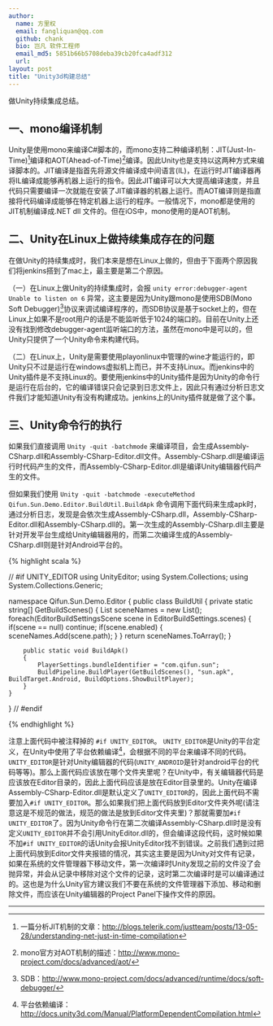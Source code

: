 ```yaml
---
author:
  name: 方里权
  email: fangliquan@qq.com
  github: chank
  bio: 岂凡 软件工程师
  email_md5: 5851b66b5708deba39cb20fca4adf312
  url: 
layout: post
title: "Unity3d构建总结"
---
```


做Unity持续集成总结。

## 一、mono编译机制

Unity是使用mono来编译C#脚本的，而mono支持二种编译机制：JIT(Just-In-Time)[^JIT]编译和AOT(Ahead-of-Time)[^AOT]编译。因此Unity也是支持以这两种方式来编译脚本的。JIT编译是指首先将源文件编译成中间语言(IL)，在运行时JIT编译器再将IL编译成能够再机器上运行的指令。因此JIT编译可以大大提高编译速度，并且代码只需要编译一次就能在安装了JIT编译器的机器上运行。而AOT编译则是指直接将代码编译成能够在特定机器上运行的程序。一般情况下，mono都是使用的JIT机制编译成.NET dll 文件的。但在iOS中，mono使用的是AOT机制。

## 二、Unity在Linux上做持续集成存在的问题

在做Unity的持续集成时，我们本来是想在Linux上做的，但由于下面两个原因我们将jenkins搭到了mac上，最主要是第二个原因。

（一）在Linux上做Unity的持续集成时，会报 `unity error:debugger-agent Unable to listen on 6` 异常，这主要是因为Unity跟mono是使用SDB(Mono Soft Debugger)[^SDB]协议来调试编译程序的，而SDB协议是基于socket上的，但在Linux上如果不是root用户的话是不能监听低于1024的端口的。目前在Unity上还没有找到修改debugger-agent监听端口的方法，虽然在mono中是可以的，但Unity只提供了一个Unity命令来构建代码。

（二）在Linux上，Unity是需要使用playonlinux中管理的wine才能运行的，即Unity只不过是运行在windows虚拟机上而已，并不支持Linux。而jenkins中的Unity插件是不支持Linux的。要使用jenkins中的Unity插件是因为Unity的命令行是运行在后台的，它的编译错误只会记录到日志文件上，因此只有通过分析日志文件我们才能知道Unity有没有构建成功。jenkins上的Unity插件就是做了这个事。

## 三、Unity命令行的执行

如果我们直接调用 `Unity -quit -batchmode` 来编译项目，会生成Assembly-CSharp.dll和Assembly-CSharp-Editor.dll文件。Assembly-CSharp.dll是编译运行时代码产生的文件，而Assembly-CSharp-Editor.dll是编译Unity编辑器代码产生的文件。

但如果我们使用 `Unity -quit -batchmode -executeMethod Qifun.Sun.Demo.Editor.BuildUtil.BuildApk` 命令调用下面代码来生成apk时，通过分析日志，发现是会依次生成Assembly-CSharp.dll，Assembly-CSharp-Editor.dll和Assembly-CSharp.dll的。第一次生成的Assembly-CSharp.dll主要是针对开发平台生成给Unity编辑器用的，而第二次编译生成的Assembly-CSharp.dll则是针对Android平台的。

{% highlight scala %}

// #if UNITY_EDITOR
using UnityEditor;
using System.Collections;
using System.Collections.Generic;

namespace Qifun.Sun.Demo.Editor
{
    public class BuildUtil 
    {
        private static string[] GetBuildScenes()
        {
            List<string> sceneNames = new List<string>();
            foreach(EditorBuildSettingsScene scene in EditorBuildSettings.scenes)
            {
                if(scene == null)
                    continue;
                if(scene.enabled)
                {
                    sceneNames.Add(scene.path);
                }
            }
            return sceneNames.ToArray();
        }

        public static void BuildApk()
        {
            PlayerSettings.bundleIdentifier = "com.qifun.sun";
            BuildPipeline.BuildPlayer(GetBuildScenes(), "sun.apk", BuildTarget.Android, BuildOptions.ShowBuiltPlayer);
        }
    }
}
// #endif

{% endhighlight %}

注意上面代码中被注释掉的 `#if UNITY_EDITOR`。 `UNITY_EDITOR`是Unity的平台定义，在Unity中使用了平台依赖编译[^PDC]，会根据不同的平台来编译不同的代码。`UNITY_EDITOR`是针对Unity编辑器的代码(`UNITY_ANDROID`是针对android平台的代码等等)。那么上面代码应该放在哪个文件夹里呢？在Unity中，有关编辑器代码是应该放在Editor目录的，因此上面代码应该是放在Editor目录里的。Unity在编译Assembly-CSharp-Editor.dll是默认定义了`UNITY_EDITOR`的，因此上面代码不需要加入`#if UNITY_EDITOR`。那么如果我们把上面代码放到Editor文件夹外呢(请注意这是不规范的做法，规范的做法是放到Editor文件夹里)？那就需要加`#if UNITY_EDITOR`了。因为Unity命令行在第二次编译Assembly-CSharp.dll时是没有定义`UNITY_EDITOR`并不会引用UnityEditor.dll的，但会编译这段代码，这时候如果不加`#if UNITY_EDITOR`的话Unity会报UnityEditor找不到错误。之前我们遇到过把上面代码放到Editor文件夹报错的情况，其实这主要是因为Unity对文件有记录，如果在系统的文件管理器下移动文件，第一次编译时Unity发现之前的文件没了会抛异常，并会从记录中移除对这个文件的记录，这时第二次编译时是可以编译通过的。这也是为什么Unity官方建议我们不要在系统的文件管理器下添加、移动和删除文件，而应该在Unity编辑器的Project Panel下操作文件的原因。

---

[^AOT]: mono官方对AOT机制的描述：<a href="http://www.mono-project.com/docs/advanced/aot/">http://www.mono-project.com/docs/advanced/aot/<a>

[^JIT]: 一篇分析JIT机制的文章：<a href="http://blogs.telerik.com/justteam/posts/13-05-28/understanding-net-just-in-time-compilation">http://blogs.telerik.com/justteam/posts/13-05-28/understanding-net-just-in-time-compilation<a>

[^SDB]: SDB：<a href="http://www.mono-project.com/docs/advanced/runtime/docs/soft-debugger/">http://www.mono-project.com/docs/advanced/runtime/docs/soft-debugger/<a>

[^PDC]: 平台依赖编译：<a href="http://docs.unity3d.com/Manual/PlatformDependentCompilation.html">http://docs.unity3d.com/Manual/PlatformDependentCompilation.html<a>
